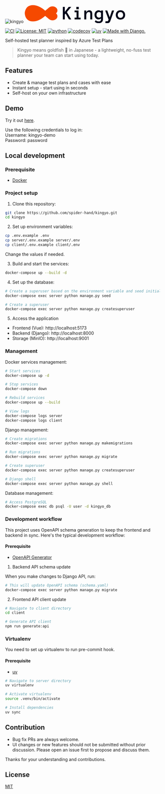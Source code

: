 ![kingyo](https://github.com/user-attachments/assets/a99c0d67-63bc-4b5d-a3f2-f981584c0b68)
<svg width="333" height="64" viewBox="0 0 333 64" fill="none" xmlns="http://www.w3.org/2000/svg">
<g clip-path="url(#clip0_42_18)">
<path d="M78.9544 13.4804L101.663 32.2835L78.9544 51.0866L56.2455 32.2835L78.9544 13.4804Z" fill="#F54900"/>
<path d="M101.663 32.2835C95.3923 37.4758 85.2253 37.4758 78.9544 32.2835C72.6835 27.0911 72.6835 18.6727 78.9544 13.4804C85.2253 8.28806 95.3923 8.28806 101.663 13.4804C107.934 18.6727 107.934 27.0911 101.663 32.2835Z" fill="#F54900"/>
<path d="M101.663 51.0866C95.3923 56.2789 85.2253 56.2789 78.9544 51.0866C72.6835 45.8942 72.6835 37.4758 78.9544 32.2835C85.2253 27.0911 95.3923 27.0911 101.663 32.2835C107.934 37.4758 107.934 45.8942 101.663 51.0866Z" fill="#F54900"/>
<path d="M74.7117 32C74.7117 32 53.144 58.5916 26.5389 58.5916C-0.0662193 58.5916 1.62481e-06 32 1.62481e-06 32C1.62481e-06 32 -0.0662193 5.40842 26.5389 5.40842C53.144 5.40842 74.7117 32 74.7117 32Z" fill="#F54900"/>
<path d="M151.304 52H143.741L133.054 33L130.366 36.1875V52H123.898V11.2188H130.366V27.2188L143.054 11.2188H151.366L137.148 28.125L151.304 52ZM175.804 19.0938H167.929V11.2188H175.804V19.0938ZM181.741 52H162.179V46.1875H168.616V28.7188H162.179V22.875H175.085V46.1875H181.741V52ZM219.835 52H213.366V34.0312C213.366 31.7604 212.939 30.1875 212.085 29.3125C211.231 28.4375 209.991 28 208.366 28C205.97 28 204.012 28.9688 202.491 30.9062C200.991 32.8438 200.241 35.5208 200.241 38.9375V52H193.773V22.875H200.241V30.1875C200.887 27.6667 202.085 25.7083 203.835 24.3125C205.585 22.8958 207.741 22.1875 210.304 22.1875C213.283 22.1875 215.616 23.1562 217.304 25.0938C218.991 27.0312 219.835 30.0104 219.835 34.0312V52ZM254.773 51.6875C254.773 53.6875 254.429 55.4688 253.741 57.0312C253.054 58.5938 252.085 59.9167 250.835 61C249.606 62.0833 248.148 62.9062 246.46 63.4688C244.793 64.0521 242.929 64.3438 240.866 64.3438C235.804 64.3438 231.481 62.8125 227.898 59.75L230.96 54.75C233.939 57.3125 237.241 58.5938 240.866 58.5938C243.095 58.5938 244.887 58.0417 246.241 56.9375C247.616 55.8542 248.304 54.1458 248.304 51.8125V48.6875C246.97 49.8333 245.689 50.6875 244.46 51.25C243.231 51.7917 241.804 52.0625 240.179 52.0625C238.304 52.0625 236.564 51.6667 234.96 50.875C233.356 50.0833 231.97 49.0104 230.804 47.6562C229.658 46.2812 228.752 44.6875 228.085 42.875C227.439 41.0625 227.116 39.1354 227.116 37.0938C227.116 35.0521 227.439 33.125 228.085 31.3125C228.752 29.4792 229.658 27.8958 230.804 26.5625C231.97 25.2083 233.356 24.1458 234.96 23.375C236.564 22.5833 238.304 22.1875 240.179 22.1875C241.804 22.1875 243.252 22.4688 244.523 23.0312C245.793 23.5729 247.054 24.3958 248.304 25.5V22.875H254.773V51.6875ZM248.304 30.625C247.533 29.7708 246.533 29.125 245.304 28.6875C244.095 28.2292 242.918 28 241.773 28C239.335 28 237.356 28.8542 235.835 30.5625C234.335 32.2708 233.585 34.4479 233.585 37.0938C233.585 38.4062 233.783 39.625 234.179 40.75C234.595 41.8542 235.158 42.8125 235.866 43.625C236.595 44.4375 237.46 45.0833 238.46 45.5625C239.481 46.0208 240.585 46.25 241.773 46.25C242.918 46.25 244.095 46.0208 245.304 45.5625C246.533 45.0833 247.533 44.4167 248.304 43.5625V30.625ZM290.991 22.875L278.429 57.6875C277.491 60.2083 276.127 61.9375 274.335 62.875C272.543 63.8125 270.408 64.2812 267.929 64.2812C267.075 64.2812 266.158 64.1979 265.179 64.0312C264.2 63.8646 263.179 63.5833 262.116 63.1875L263.46 57.25C264.356 57.5833 265.179 57.8125 265.929 57.9375C266.679 58.0833 267.345 58.1562 267.929 58.1562C269.866 58.1562 271.189 57.3021 271.898 55.5938L273.054 52.7812L261.929 22.875H268.648L276.648 44.9062L284.054 22.875H290.991ZM326.929 37.4688C326.929 39.7396 326.564 41.8021 325.835 43.6562C325.127 45.5104 324.095 47.1146 322.741 48.4688C321.408 49.8021 319.804 50.8438 317.929 51.5938C316.054 52.3438 313.96 52.7188 311.648 52.7188C309.377 52.7188 307.304 52.3438 305.429 51.5938C303.554 50.8438 301.939 49.8021 300.585 48.4688C299.252 47.1146 298.22 45.5104 297.491 43.6562C296.783 41.8021 296.429 39.7396 296.429 37.4688C296.429 35.2604 296.783 33.2188 297.491 31.3438C298.22 29.4479 299.252 27.8229 300.585 26.4688C301.939 25.0938 303.554 24.0417 305.429 23.3125C307.304 22.5625 309.377 22.1875 311.648 22.1875C313.96 22.1875 316.054 22.5625 317.929 23.3125C319.804 24.0417 321.408 25.0938 322.741 26.4688C324.095 27.8229 325.127 29.4479 325.835 31.3438C326.564 33.2188 326.929 35.2604 326.929 37.4688ZM320.491 37.4688C320.491 36.1562 320.283 34.9167 319.866 33.75C319.47 32.5625 318.887 31.5521 318.116 30.7188C317.345 29.8854 316.408 29.2292 315.304 28.75C314.22 28.25 313.002 28 311.648 28C310.273 28 309.043 28.25 307.96 28.75C306.877 29.2292 305.96 29.8854 305.21 30.7188C304.46 31.5521 303.877 32.5625 303.46 33.75C303.064 34.9167 302.866 36.1562 302.866 37.4688C302.866 38.8438 303.064 40.0938 303.46 41.2188C303.877 42.3438 304.46 43.3333 305.21 44.1875C305.96 45.0417 306.877 45.7083 307.96 46.1875C309.043 46.6458 310.273 46.875 311.648 46.875C313.002 46.875 314.22 46.6458 315.304 46.1875C316.408 45.7083 317.345 45.0417 318.116 44.1875C318.887 43.3333 319.47 42.3438 319.866 41.2188C320.283 40.0938 320.491 38.8438 320.491 37.4688Z" fill="#020618"/>
</g>
<defs>
<clipPath id="clip0_42_18">
<rect width="332.366" height="64" fill="white"/>
</clipPath>
</defs>
</svg>

[![CI](https://github.com/spider-hand/kingyo/actions/workflows/ci.yml/badge.svg)](https://github.com/spider-hand/kingyo/actions/workflows/ci.yml) [![License: MIT](https://img.shields.io/badge/License-MIT-green.svg)](https://opensource.org/licenses/MIT) [![python](https://img.shields.io/badge/python-3.13-blue)]() [![codecov](https://codecov.io/gh/spider-hand/kingyo/graph/badge.svg?token=R4189NC3XJ)](https://codecov.io/gh/spider-hand/kingyo) [![uv](https://img.shields.io/endpoint?url=https://raw.githubusercontent.com/astral-sh/uv/main/assets/badge/v0.json)](https://github.com/astral-sh/uv) <a href="http://www.djangoproject.com/"><img src="https://www.djangoproject.com/m/img/badges/djangomade124x25.gif" border="0" alt="Made with Django." title="Made with Django." /></a>

Self-hosted test planner inspired by Azure Test Plans

> Kingyo means goldfish 🐠 in Japanese - a lightweight, no-fuss test planner your team can start using today.

## Features

- Create & manage test plans and cases with ease
- Instant setup - start using in seconds
- Self-host on your own infrastructure

## Demo

Try it out [here](https://kingyo-demo.pages.dev/).

Use the following credentials to log in:  
Username: kingyo-demo  
Password: password

## Local development

### Prerequisite

- [Docker](https://www.docker.com/)

### Project setup

1. Clone this repository:

```sh
git clone https://github.com/spider-hand/kingyo.git
cd kingyo
```

2. Set up environment variables:

```sh
cp .env.example .env
cp server/.env.example server/.env
cp client/.env.example client/.env
```

Change the values if needed.

3. Build and start the services:

```sh
docker-compose up --build -d
```

4. Set up the database:

```sh
# Create a superuser based on the environment variable and seed initial data
docker-compose exec server python manage.py seed

# Create a superuser
docker-compose exec server python manage.py createsuperuser
```

5. Access the application

- Frontend (Vue): http://localhost:5173
- Backend (Django): http://localhost:8000
- Storage (MinIO): http://localhost:9001

### Management

Docker services management:

```sh
# Start services
docker-compose up -d

# Stop services
docker-compose down

# Rebuild services
docker-compose up --build

# View logs
docker-compose logs server
docker-compose logs client
```

Django management:

```sh
# Create migrations
docker-compose exec server python manage.py makemigrations

# Run migrations
docker-compose exec server python manage.py migrate

# Create superuser
docker-compose exec server python manage.py createsuperuser

# Django shell
docker-compose exec server python manage.py shell
```

Database management:

```sh
# Access PostgreSQL
docker-compose exec db psql -U user -d kingyo_db
```

### Development workflow

This project uses OpenAPI schema generation to keep the frontend and backend in sync. Here's the typical development workflow:

#### Prerequisite

- [OpenAPI Generator](https://openapi-generator.tech/docs/installation)

1. Backend API schema update

When you make changes to Django API, run:

```sh
# This will update OpenAPI schema (schema.yaml)
docker-compose exec server python manage.py migrate
```

2. Frontend API client update

```sh
# Navigate to client directory
cd client

# Generate API client
npm run generate:api
```

### Virtualenv

You need to set up virtualenv to run pre-commit hook.

#### Prerequisite

- [uv](https://docs.astral.sh/uv/getting-started/installation/)

```sh
# Navigate to server directory
uv virtualenv

# Activate virtualenv
source .venv/bin/activate

# Install dependencies
uv sync
```

## Contribution

- Bug fix PRs are always welcome.
- UI changes or new features should not be submitted without prior discussion. Please open an issue first to propose and discuss them.

Thanks for your understanding and contributions.

## License

[MIT](./LICENSE)
